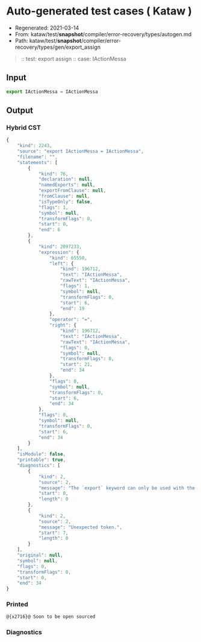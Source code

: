 # Auto-generated test cases ( Kataw )
- Regenerated: 2021-03-14
- From: kataw/test/__snapshot__/compiler/error-recovery/types/autogen.md
- Path: kataw/test/__snapshot__/compiler/error-recovery/types/gen/export_assign
> :: test: export assign
> :: case: IActionMessa
## Input

`````js
export IActionMessa = IActionMessa
`````

## Output

### Hybrid CST

```javascript
{
    "kind": 2243,
    "source": "export IActionMessa = IActionMessa",
    "filename": "",
    "statements": [
        {
            "kind": 76,
            "declaration": null,
            "namedExports": null,
            "exportFromClause": null,
            "fromClause": null,
            "isTypeOnly": false,
            "flags": 1,
            "symbol": null,
            "transformFlags": 0,
            "start": 0,
            "end": 6
        },
        {
            "kind": 2097233,
            "expression": {
                "kind": 65550,
                "left": {
                    "kind": 196712,
                    "text": "IActionMessa",
                    "rawText": "IActionMessa",
                    "flags": 1,
                    "symbol": null,
                    "transformFlags": 0,
                    "start": 6,
                    "end": 19
                },
                "operator": "=",
                "right": {
                    "kind": 196712,
                    "text": "IActionMessa",
                    "rawText": "IActionMessa",
                    "flags": 0,
                    "symbol": null,
                    "transformFlags": 0,
                    "start": 21,
                    "end": 34
                },
                "flags": 0,
                "symbol": null,
                "transformFlags": 0,
                "start": 6,
                "end": 34
            },
            "flags": 0,
            "symbol": null,
            "transformFlags": 0,
            "start": 6,
            "end": 34
        }
    ],
    "isModule": false,
    "printable": true,
    "diagnostics": [
        {
            "kind": 2,
            "source": 2,
            "message": "The `export` keyword can only be used with the module goal",
            "start": 0,
            "length": 0
        },
        {
            "kind": 2,
            "source": 2,
            "message": "Unexpected token.",
            "start": 7,
            "length": 0
        }
    ],
    "original": null,
    "symbol": null,
    "flags": 0,
    "transformFlags": 0,
    "start": 0,
    "end": 34
}
```

### Printed

```javascript
@{x2716}@ Soon to be open sourced
```

### Diagnostics

```javascript

```

